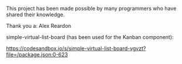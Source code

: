This project has been made possible by many programmers who have shared their knowledge.

Thank you a: Alex Reardon

simple-virtual-list-board (has been used for the Kanban component):

https://codesandbox.io/s/simple-virtual-list-board-vgvzt?file=/package.json:0-623